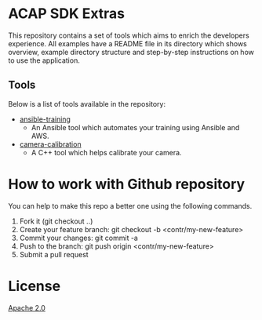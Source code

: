 # ACAP SDK Extras

This repository contains a set of tools which aims to enrich the developers experience. All examples have a README file in its directory which shows overview, example directory structure and step-by-step instructions on how to use the application.

## Tools

Below is a list of tools available in the repository:

* [ansible-training](./ansible-training/)
  * An Ansible tool which automates your training using Ansible and AWS.
* [camera-calibration](./camera-calibration/)
  * A C++ tool which helps calibrate your camera.

# How to work with Github repository
You can help to make this repo a better one using the following commands.

1. Fork it (git checkout ..)
2. Create your feature branch: git checkout -b <contr/my-new-feature>
3. Commit your changes: git commit -a
4. Push to the branch: git push origin <contr/my-new-feature>
5. Submit a pull request

# License
[Apache 2.0](LICENSE)
